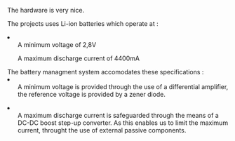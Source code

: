 The hardware is very nice.

The projects uses Li-ion batteries which operate at :
    
<li>
    <ol>A minimum voltage of 2,8V</ol>
    <ol>A maximum discharge current of 4400mA</ol>
</li>    
The battery managment system accomodates these specifications :
<li>
    <ol>A minimum voltage is provided through the use of a differential             amplifier, the reference voltage is provided by a zener diode.</ol>
</li>
<li>
    <ol>A maximum discharge current is safeguarded through the means of a DC-DC boost step-up converter. As this enables us to limit the maximum current, throught the use of external passive components.</ol>
</li>


